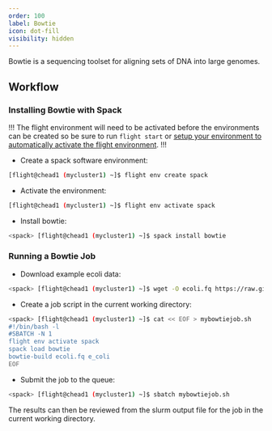 ```yaml
---
order: 100
label: Bowtie
icon: dot-fill
visibility: hidden
---
```


Bowtie is a sequencing toolset for aligning sets of DNA into large genomes.

## Workflow

### Installing Bowtie with Spack

!!!
The flight environment will need to be activated before the environments can be created so be sure to run `flight start` or [setup your environment to automatically activate the flight environment](/flight_environment_usage/flight_overview/flight_system/#activating-the-flight-system).
!!!

- Create a spack software environment:

```bash
[flight@chead1 (mycluster1) ~]$ flight env create spack
```

- Activate the environment:

```bash
[flight@chead1 (mycluster1) ~]$ flight env activate spack
```
- Install bowtie:

```bash
<spack> [flight@chead1 (mycluster1) ~]$ spack install bowtie
```
### Running a Bowtie Job

- Download example ecoli data:

```bash
<spack> [flight@chead1 (mycluster1) ~]$ wget -O ecoli.fq https://raw.githubusercontent.com/BenLangmead/bowtie/master/reads/e_coli_1000.fq
```

- Create a job script in the current working directory:

```bash
<spack> [flight@chead1 (mycluster1) ~]$ cat << EOF > mybowtiejob.sh
#!/bin/bash -l
#SBATCH -N 1
flight env activate spack
spack load bowtie
bowtie-build ecoli.fq e_coli
EOF
```

- Submit the job to the queue:

```bash
<spack> [flight@chead1 (mycluster1) ~]$ sbatch mybowtiejob.sh
```

The results can then be reviewed from the slurm output file for the job in the current working directory. 
